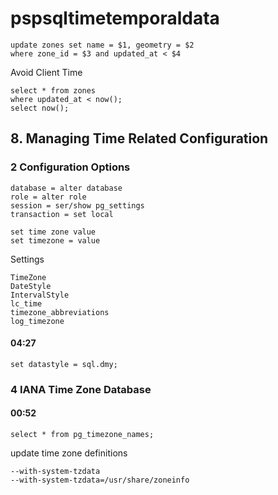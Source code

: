 # pspsqltimetemporaldata
```
update zones set name = $1, geometry = $2
where zone_id = $3 and updated_at < $4
```
Avoid Client Time
```
select * from zones
where updated_at < now();
select now();
```


## 8. Managing Time Related Configuration
### 2 Configuration Options
```
database = alter database
role = alter role
session = ser/show pg_settings
transaction = set local
```
```
set time zone value
set timezone = value
```

Settings
```
TimeZone
DateStyle
IntervalStyle
lc_time
timezone_abbreviations
log_timezone
```
#### 04:27
```
set datastyle = sql.dmy;
```
### 4 IANA Time Zone Database
#### 00:52
```
select * from pg_timezone_names;
```
update time zone definitions
```
--with-system-tzdata
--with-system-tzdata=/usr/share/zoneinfo
```
